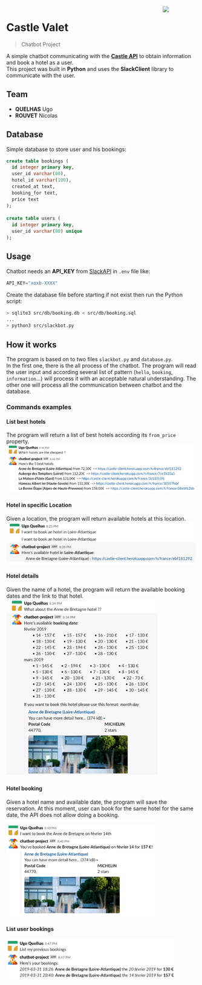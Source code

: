 <img src="https://i.postimg.cc/VLGh3ZD8/esilv.png" align="right" width="90">

# Castle Valet
> Chatbot Project

A simple chatbot communicating with the [**Castle API**](https://github.com/quelhasu/castle-api) to obtain information and book a hotel as a user.  
This project was built in **Python** and uses the **SlackClient** library to communicate with the user.

## Team
  - **QUELHAS** Ugo
  - **ROUVET** Nicolas

## Database
Simple database to store user and his bookings:
```sql
create table bookings (
  id integer primary key,
  user_id varchar(80),
  hotel_id varchar(100),
  created_at text,
  booking_for text,
  price text
);

create table users (
  id integer primary key,
  user_id varchar(80) unique
);
```

## Usage
Chatbot needs an **API_KEY** from [SlackAPI](https://api.slack.com/) in `.env` file like:
```js
API_KEY="xoxb-XXXX"
```
Create the database file before starting if not exist then run the Python script:  
```bash
> sqlite3 src/db/booking.db < src/db/booking.sql
...
> python3 src/slackbot.py
```

## How it works
The program is based on to two files `slackbot.py` and `database.py`.  
In the first one, there is the all process of the chatbot. The program will read the user input and according several list of pattern (`hello`, `booking`, `information`...) will process it with an acceptable natural understanding.
The other one will process all the communication between chatbot and the database.


### Commands examples

#### List best hotels
The program will return a list of best hotels according its `from_price` property.
<img src="img/top-hotels.png" width=500>

#### Hotel in specific Location
Given a location, the program will return available hotels at this location.
<img src="img/hotel-in.png" width=500>

#### Hotel details
Given the name of a hotel, the program will return the available booking dates and the link to that hotel.
<img src="img/hotel-detail.png" width=400>

#### Hotel booking
Given a hotel name and available date, the program will save the reservation.
At this moment, user can book for the same hotel for the same date, the API does not allow doing a booking.  

<img src="img/hotel-booking.png" width=400>

#### List user bookings
<img src="img/bookings-list.png" width=450>